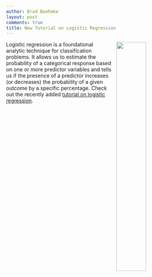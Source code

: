 ```yaml
---
author: Brad Boehmke
layout: post
comments: true
title: New Tutorial on Logistic Regression
---
```


<img src="/public/images/analytics/logistic_regression/plot2-1.png"  style="float:right; margin: 2px 0px 0px 10px; width: 40%; height: 40%;" />

Logistic regression is a foundational analytic technique for classification problems.  It allows us to estimate the probability of a categorical response based on one or more predictor variables and tells us if the presence of a predictor increases (or decreases) the probability of a given outcome by a specific percentage. Check out the recently added [tutorial on logistic regression](http://wfu-r.github.io/logistic_regression).
